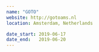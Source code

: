 ```yaml
---
name: "GOTO"
website: http://gotoams.nl
location: Amsterdam, Netherlands

date_start: 2019-06-17
date_end:   2019-06-20
---
```

